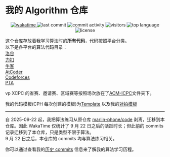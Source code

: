 # 我的 Algorithm 仓库

<p align="center">
  <a href="https://wakatime.com/@marlin-phone/projects/xzabzjqwqe">
    <img src="https://wakatime.com/badge/user/72f7b5ae-3c4b-48e8-a41a-2f941eeb7e9d/project/7a20ea55-adfa-40a9-ae88-91218eb8849c.svg" alt="wakatime"/>
  </a>
  <img src="https://img.shields.io/github/last-commit/marlin-phone/algorithm?logo=github&color=success" alt="last commit"/>
  <img src="https://img.shields.io/github/commit-activity/w/marlin-phone/algorithm" alt="commit activity"/>
  <img src="https://visitor-badge.laobi.icu/badge?page_id=marlin-phone.algorithm" alt="visitors"/>
  <img src="https://img.shields.io/github/languages/top/marlin-phone/algorithm?logo=c%2B%2B&logoColor=white" alt="top language"/>
  <img src="https://img.shields.io/github/license/marlin-phone/algorithm" alt="license"/>
</p>

这个仓库存放着我学习算法时的**所有代码**，代码按照平台分类。  
以下是各平台的算法代码目录：  
[洛谷](/luogu/)  
[力扣](/.leetcode/)  
[牛客](/牛客/)  
[AtCoder](/AtCoder/)  
[Codeforces](/codeforces/)  
[PTA](/PTA/)

vp XCPC 的省赛、邀请赛、区域赛等按照场次放在了[ACM-ICPC](/ACM-ICPC/)文件夹下。

我的代码模板(CPH 每次创建的模板)为[Template](/Template.cpp)
以及我的[对拍模板](/对拍/)

---

自 2025-09-22 起，我把算法练习从原仓库 [marlin-phone/code](https://github.com/marlin-phone/code) 剥离，迁移到本仓库。因此 WakaTime 仅统计了 9 月 22 日之后的活跃时长；但此前的 commits 记录迁移到了本仓库，只是类型不限于算法。  
9 月 22 日之后，本仓库的 commits 均与算法练习相关。

你可以通过查看我的[历史 commits](https://github.com/marlin-phone/algorithm/commits/main) 信息来了解我的算法学习历程。

